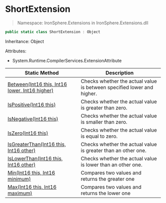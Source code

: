﻿# ShortExtension

> Namespace: IronSphere.Extensions in  IronSphere.Extensions.dll



```csharp
public static class ShortExtension : Object
```
Inheritance: Object



Attributes:
        
* System.Runtime.CompilerServices.ExtensionAttribute




| Static Method | Description |
| --- | --- |
| [Between(Int16 this, Int16 lower, Int16 higher)](ShortExtension.Between(Int16,Int16,Int16)) | Checks whether the actual value is between specified lower and higher. |
| [IsPositive(Int16 this)](ShortExtension.IsPositive(Int16)) | Checks whether the actual value is greater than zero. |
| [IsNegative(Int16 this)](ShortExtension.IsNegative(Int16)) | Checks whether the actual value is smaller than zero. |
| [IsZero(Int16 this)](ShortExtension.IsZero(Int16)) | Checks whether the actual value is equal to zero. |
| [IsGreaterThan(Int16 this, Int16 other)](ShortExtension.IsGreaterThan(Int16,Int16)) | Checks whether the actual value is greater than an other one. |
| [IsLowerThan(Int16 this, Int16 other)](ShortExtension.IsLowerThan(Int16,Int16)) | Checks whether the actual value is lower than an other one. |
| [Min(Int16 this, Int16 minimum)](ShortExtension.Min(Int16,Int16)) | Compares two values and returns the greater one |
| [Max(Int16 this, Int16 maximum)](ShortExtension.Max(Int16,Int16)) | Compares two values and returns the lower one |
